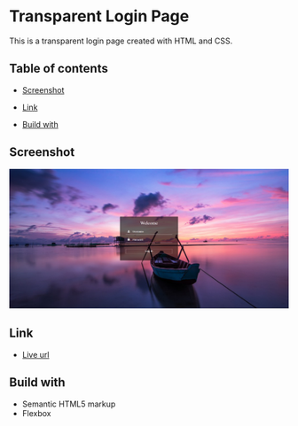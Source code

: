 # Transparent Login Page

This is a transparent login page created with HTML and CSS.

## Table of contents

- [Screenshot](#screenshot)

- [Link](#link)

- [Build with](#build-with)

## Screenshot

![](./images/screenshot.png)

## Link

- [Live url]()

## Build with

- Semantic HTML5 markup
- Flexbox